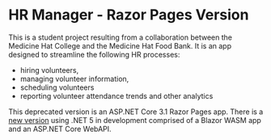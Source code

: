 # HR Manager - Razor Pages Version
This is a student project resulting from a collaboration between the Medicine Hat College and the Medicine Hat Food Bank. It is an app designed to streamline the following HR processes:
- hiring volunteers,
- managing volunteer information,
- scheduling volunteers
- reporting volunteer attendance trends and other analytics

This deprecated version is an ASP.NET Core 3.1 Razor Pages app. There is a [new version](https://github.com/cdmoss/hrmanager-blazorapp) using .NET 5 in development comprised of a Blazor WASM app and an ASP.NET Core WebAPI.
